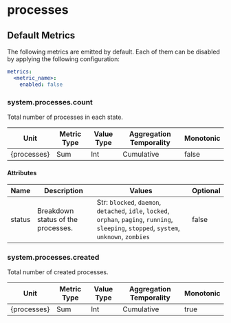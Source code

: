 [comment]: <> (Code generated by mdatagen. DO NOT EDIT.)

# processes

## Default Metrics

The following metrics are emitted by default. Each of them can be disabled by applying the following configuration:

```yaml
metrics:
  <metric_name>:
    enabled: false
```

### system.processes.count

Total number of processes in each state.

| Unit | Metric Type | Value Type | Aggregation Temporality | Monotonic |
| ---- | ----------- | ---------- | ----------------------- | --------- |
| {processes} | Sum | Int | Cumulative | false |

#### Attributes

| Name | Description | Values | Optional |
| ---- | ----------- | ------ | -------- |
| status | Breakdown status of the processes. | Str: ``blocked``, ``daemon``, ``detached``, ``idle``, ``locked``, ``orphan``, ``paging``, ``running``, ``sleeping``, ``stopped``, ``system``, ``unknown``, ``zombies`` | false |

### system.processes.created

Total number of created processes.

| Unit | Metric Type | Value Type | Aggregation Temporality | Monotonic |
| ---- | ----------- | ---------- | ----------------------- | --------- |
| {processes} | Sum | Int | Cumulative | true |
